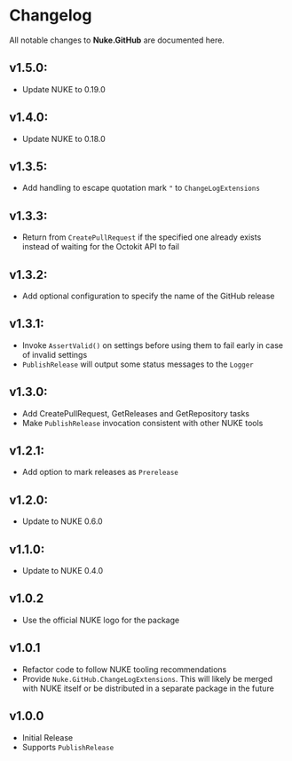 # Changelog

All notable changes to **Nuke.GitHub** are documented here.

## v1.5.0:
- Update NUKE to 0.19.0

## v1.4.0:
- Update NUKE to 0.18.0

## v1.3.5:
- Add handling to escape quotation mark `"` to `ChangeLogExtensions`

## v1.3.3:
- Return from `CreatePullRequest` if the specified one already exists instead of waiting for the Octokit API to fail

## v1.3.2:
- Add optional configuration to specify the name of the GitHub release

## v1.3.1:
- Invoke `AssertValid()` on settings before using them to fail early in case of invalid settings
- `PublishRelease` will output some status messages to the `Logger`

## v1.3.0:
- Add CreatePullRequest, GetReleases and GetRepository tasks
- Make `PublishRelease` invocation consistent with other NUKE tools

## v1.2.1:
- Add option to mark releases as `Prerelease`

## v1.2.0:
- Update to NUKE 0.6.0

## v1.1.0:
- Update to NUKE 0.4.0

## v1.0.2
- Use the official NUKE logo for the package

## v1.0.1
- Refactor code to follow NUKE tooling recommendations
- Provide `Nuke.GitHub.ChangeLogExtensions`. This will likely be merged with NUKE itself
  or be distributed in a separate package in the future

## v1.0.0
- Initial Release
- Supports `PublishRelease`

